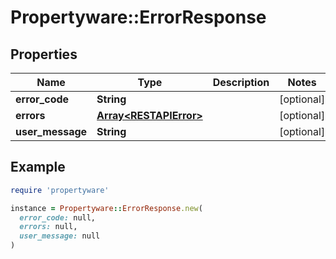 # Propertyware::ErrorResponse

## Properties

| Name | Type | Description | Notes |
| ---- | ---- | ----------- | ----- |
| **error_code** | **String** |  | [optional] |
| **errors** | [**Array&lt;RESTAPIError&gt;**](RESTAPIError.md) |  | [optional] |
| **user_message** | **String** |  | [optional] |

## Example

```ruby
require 'propertyware'

instance = Propertyware::ErrorResponse.new(
  error_code: null,
  errors: null,
  user_message: null
)
```

